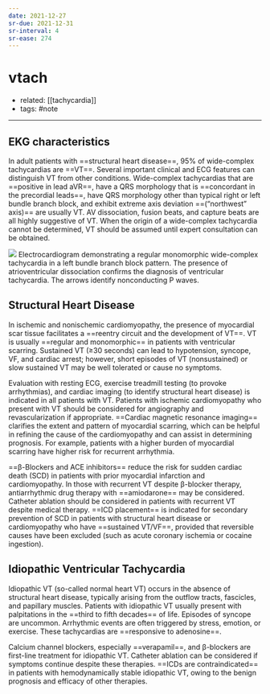 ```yaml
---
date: 2021-12-27
sr-due: 2021-12-31
sr-interval: 4
sr-ease: 274
---
```


# vtach

- related: [[tachycardia]]
- tags: #note
---

## EKG characteristics

In adult patients with ==structural heart disease==, 95% of wide-complex tachycardias are ==VT==. Several important clinical and ECG features can distinguish VT from other conditions. Wide-complex tachycardias that are ==positive in lead aVR==, have a QRS morphology that is ==concordant in the precordial leads==, have QRS morphology other than typical right or left bundle branch block, and exhibit extreme axis deviation ==(“northwest” axis)== are usually VT. AV dissociation, fusion beats, and capture beats are all highly suggestive of VT. When the origin of a wide-complex tachycardia cannot be determined, VT should be assumed until expert consultation can be obtained.

![](https://photos.thisispiggy.com/file/wikiFiles/20211227173045.png)
Electrocardiogram demonstrating a regular monomorphic wide-complex tachycardia in a left bundle branch block pattern. The presence of atrioventricular dissociation confirms the diagnosis of ventricular tachycardia. The arrows identify nonconducting P waves.

## Structural Heart Disease

In ischemic and nonischemic cardiomyopathy, the presence of myocardial scar tissue facilitates a ==reentry circuit and the development of VT==. VT is usually ==regular and monomorphic== in patients with ventricular scarring. Sustained VT (≥30 seconds) can lead to hypotension, syncope, VF, and cardiac arrest; however, short episodes of VT (nonsustained) or slow sustained VT may be well tolerated or cause no symptoms.

Evaluation with resting ECG, exercise treadmill testing (to provoke arrhythmias), and cardiac imaging (to identify structural heart disease) is indicated in all patients with VT. Patients with ischemic cardiomyopathy who present with VT should be considered for angiography and revascularization if appropriate. ==Cardiac magnetic resonance imaging== clarifies the extent and pattern of myocardial scarring, which can be helpful in refining the cause of the cardiomyopathy and can assist in determining prognosis. For example, patients with a higher burden of myocardial scarring have higher risk for recurrent arrhythmia.

==β-Blockers and ACE inhibitors== reduce the risk for sudden cardiac death (SCD) in patients with prior myocardial infarction and cardiomyopathy. In those with recurrent VT despite β-blocker therapy, antiarrhythmic drug therapy with ==amiodarone== may be considered. Catheter ablation should be considered in patients with recurrent VT despite medical therapy. ==ICD placement== is indicated for secondary prevention of SCD in patients with structural heart disease or cardiomyopathy who have ==sustained VT/VF==, provided that reversible causes have been excluded (such as acute coronary ischemia or cocaine ingestion).

## Idiopathic Ventricular Tachycardia

Idiopathic VT (so-called normal heart VT) occurs in the absence of structural heart disease, typically arising from the outflow tracts, fascicles, and papillary muscles. Patients with idiopathic VT usually present with palpitations in the ==third to fifth decades== of life. Episodes of syncope are uncommon. Arrhythmic events are often triggered by stress, emotion, or exercise. These tachycardias are ==responsive to adenosine==.

Calcium channel blockers, especially ==verapamil==, and β-blockers are first-line treatment for idiopathic VT. Catheter ablation can be considered if symptoms continue despite these therapies. ==ICDs are contraindicated== in patients with hemodynamically stable idiopathic VT, owing to the benign prognosis and efficacy of other therapies.
